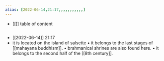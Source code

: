 ```yaml
---
alias: [2022-06-14,21:17,,,,,,,,,,,]
---
```

- [[]]
table of content
```toc
```

- [[2022-06-14]] 21:17
- it is located on the island of salsette
• it belongs to the last stages of [[mahayana buddhism]].
• brahmanical shrines are also found here.
• it belongs to the second half of the [[8th century]].